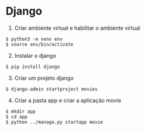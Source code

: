 # Django

1. Criar ambiente virtual e habilitar o ambiente virtual

```shell
$ python3 -m venv env
$ source env/bin/activate
```

2. Instalar o django

```shell
$ pip install django
```

3. Criar um projeto django

```shell
$ django-admin startproject movies
```

4. Criar a pasta app e criar a aplicação movie

```shell
$ mkdir app
$ cd app
$ python ../manage.py startapp movie
```